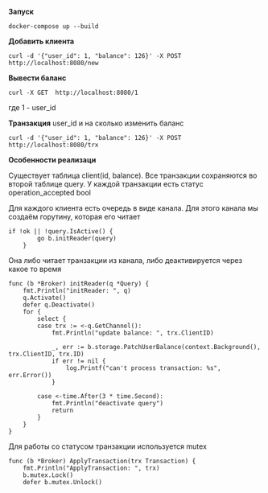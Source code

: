 **Запуск**
```
docker-compose up --build
```

**Добавить клиента**

```
curl -d '{"user_id": 1, "balance": 126}' -X POST http://localhost:8080/new
```

**Вывести баланс**


```
curl -X GET  http://localhost:8080/1
```

где 1 - user_id

**Транзакция**
user_id и на сколько изменить баланс

```
curl -d '{"user_id": 1, "balance": 126}' -X POST http://localhost:8080/trx
```

**Особенности реализаци**

Существует таблица client(id, balance). Все транзакции сохраняются во второй таблице query.
У каждой транзакции есть статус operation_accepted bool

Для каждого клиента есть очередь в виде канала. Для этого канала мы создаём горутину, которая его читает
```
if !ok || !query.IsActive() {
		go b.initReader(query)
	} 
```
Она либо читает транзакции из канала, либо деактивируется через какое то время
```
func (b *Broker) initReader(q *Query) {
	fmt.Println("initReader: ", q)
	q.Activate()
	defer q.Deactivate()
	for {
		select {
		case trx := <-q.GetChannel():
			fmt.Println("update balance: ", trx.ClientID)

			_, err := b.storage.PatchUserBalance(context.Background(), trx.ClientID, trx.ID)
			if err != nil {
				log.Printf("can't process transaction: %s", err.Error())
			}

		case <-time.After(3 * time.Second):
			fmt.Println("deactivate query")
			return
		}
	}
}
```
Для работы со статусом транзакции используется mutex
```
func (b *Broker) ApplyTransaction(trx Transaction) {
	fmt.Println("ApplyTransaction: ", trx)
	b.mutex.Lock()
	defer b.mutex.Unlock()
```

